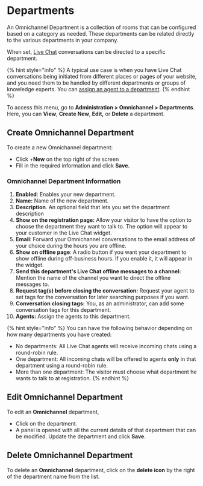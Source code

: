 # Departments

An Omnichannel Department is a collection of rooms that can be configured based on a category as needed. These departments can be related directly to the various departments in your company.

When set, [Live Chat](livechat-widget-installation.md) conversations can be directed to a specific department.

{% hint style="info" %}
A typical use case is when you have Live Chat conversations being initiated from different places or pages of your website, and you need them to be handled by different departments or groups of knowledge experts. You can [assign an agent to a department](agents.md#assign-omnichannel-agent-to-a-department).
{% endhint %}

To access this menu, go to **Administration > Omnichannel > Departments**. Here, you can **View**, **Create New**, **Edit,** or **Delete** a department.

## **Create Omnichannel Department**

To create a new Omnichannel department:

* Click +**New** on the top right of the screen
* Fill in the required information and click **Save.**

### Omnichannel Department Information

1. **Enabled**: Enables your new department.
2. **Name:** Name of the new department.
3. **Description**. An optional field that lets you set the department description
4. **Show on the registration page:** Allow your visitor to have the option to choose the department they want to talk to. The option will appear to your customer in the Live Chat widget.
5. **Email**: Forward your Omnichannel conversations to the email address of your choice during the hours you are offline.
6. **Show on offline page**: A radio button if you want your department to show offline during off-business hours. If you enable it, it will appear in the widget.
7. **Send this department's Live Chat offline messages to a channel:** Mention the name of the channel you want to direct the offline messages to.
8. **Request tag(s) before closing the conversation:** Request your agent to set tags for the conversation for later searching purposes if you want.
9. **Conversation closing tags:** You, as an administrator, can add some conversation tags for this department.
10. **Agents:** Assign the agents to this department.

{% hint style="info" %}
You can have the following behavior depending on how many departments you have created:

* No departments: All Live Chat agents will receive incoming chats using a round-robin rule.
* One department: All incoming chats will be offered to agents **only** in that department using a round-robin rule.
* More than one department: The visitor must choose what department he wants to talk to at registration.
{% endhint %}

## Edit Omnichannel Department

To edit an **Omnichannel** department,

* Click on the department.
* A panel is opened with all the current details of that department that can be modified. Update the department and click **Save**.

## Delete Omnichannel Department

To delete an **Omnichannel** department, click on the **delete icon** by the right of the department name from the list.
